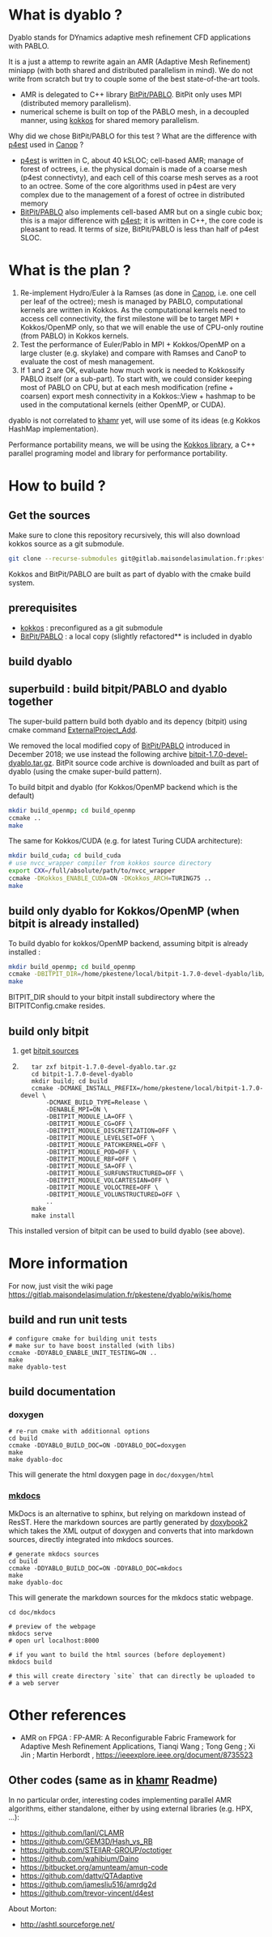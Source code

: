 # What is dyablo ?

Dyablo stands for DYnamics adaptive mesh refinement CFD applications with PABLO.

It is a just a attemp to rewrite again an AMR (Adaptive Mesh Refinement) miniapp (with both shared and distributed parallelism in mind). We do not write from scratch but try to couple some of the best state-of-the-art tools.

- AMR is delegated to C++ library [BitPit/PABLO](https://github.com/optimad/bitpit). BitPit only uses MPI (distributed memory parallelism). 
- numerical scheme is built on top of the PABLO mesh, in a decoupled manner, using [kokkos](https://github.com/kokkos/kokkos) for shared memory parallelism.

Why did we chose BitPit/PABLO for this test ? What are the difference with [p4est](http://www.p4est.org/) used in [Canop](https://gitlab.maisondelasimulation.fr/canoPdev/canoP) ?
- [p4est](http://www.p4est.org/) is written in C, about 40 kSLOC; cell-based AMR; manage of forest of octrees, i.e. the physical domain is made of a coarse mesh (p4est connectivty), and each cell of this coarse mesh serves as a root to an octree. Some of the core algorithms used in p4est are very complex due to the management of a forest of octree in distributed memory
- [BitPit/PABLO](https://github.com/optimad/bitpit) also implements cell-based AMR but on a single cubic box; this is a major difference with [p4est](http://www.p4est.org/); it is written in C++, the core code is pleasant to read. It terms of size, BitPit/PABLO is less than half of p4est SLOC.


# What is the plan ?

1. Re-implement Hydro/Euler à la Ramses (as done in [Canop](https://gitlab.maisondelasimulation.fr/canoPdev/canoP), i.e. one cell per leaf of the octree); mesh is managed by PABLO, computational kernels are written in Kokkos. As the computational kernels need to access cell connectivity, the first milestone will be to target MPI + Kokkos/OpenMP only, so that we will enable the use of CPU-only routine (from PABLO) in Kokkos kernels.
2. Test the performance of Euler/Pablo in MPI + Kokkos/OpenMP on a large cluster (e.g. skylake) and compare with Ramses and CanoP to evaluate the cost of mesh management.
3. If 1 and 2 are OK, evaluate how much work is needed to Kokkossify PABLO itself (or a sub-part). To start with, we could consider keeping most of PABLO on CPU, but at each mesh modification (refine + coarsen) export mesh connectivity in a Kokkos::View + hashmap to be used in the computational kernels (either OpenMP, or CUDA).

dyablo is not correlated to [khamr](https://gitlab.maisondelasimulation.fr/pkestene/khamr) yet, will use some of its ideas (e.g Kokkos HashMap implementation).


Performance portability means, we will be using the [Kokkos library](https://github.com/kokkos/kokkos), a C++ parallel programing model and library for performance portability.

# How to build ?

## Get the sources

Make sure to clone this repository recursively, this will also download kokkos source as a git submodule.

```bash
git clone --recurse-submodules git@gitlab.maisondelasimulation.fr:pkestene/dyablo.git
```

Kokkos and BitPit/PABLO are built as part of dyablo with the cmake build system.

## prerequisites

- [kokkos](https://github.com/kokkos/kokkos) : preconfigured as a git submodule
- [BitPit/PABLO](https://github.com/optimad/bitpit) : a local copy (slightly refactored** is included in dyablo

## build dyablo

## superbuild : build bitpit/PABLO and dyablo together

The super-build pattern build both dyablo and its depency (bitpit) using cmake command [ExternalProject_Add](https://cmake.org/cmake/help/latest/module/ExternalProject.html).

We removed the local modified copy of [BitPit/PABLO](https://github.com/optimad/bitpit) introduced in December 2018; we use instead the following archive [bitpit-1.7.0-devel-dyablo.tar.gz](https://github.com/pkestene/bitpit/archive/bitpit-1.7.0-devel-dyablo.tar.gz). BitPit source code archive is downloaded and built as part of dyablo (using the cmake super-build pattern). 

To build bitpit and dyablo (for Kokkos/OpenMP backend which is the default)

```bash
mkdir build_openmp; cd build_openmp
ccmake ..
make
```

The same for Kokkos/CUDA (e.g. for latest Turing CUDA architecture):
```bash
mkdir build_cuda; cd build_cuda
# use nvcc_wrapper compiler from kokkos source directory
export CXX=/full/absolute/path/to/nvcc_wrapper
ccmake -DKokkos_ENABLE_CUDA=ON -DKokkos_ARCH=TURING75 ..
make
```

## build only dyablo for Kokkos/OpenMP (when bitpit is already installed)

To build dyablo for kokkos/OpenMP backend, assuming bitpit is already installed :

```bash
mkdir build_openmp; cd build_openmp
ccmake -DBITPIT_DIR=/home/pkestene/local/bitpit-1.7.0-devel-dyablo/lib/cmake/bitpit-1.7 ..
make
```

BITPIT_DIR should to your bitpit install subdirectory where the BITPITConfig.cmake resides.

## build only bitpit

1. get [bitpit sources](https://github.com/pkestene/bitpit/archive/bitpit-1.7.0-devel-dyablo.tar.gz)
2. ```shell
      tar zxf bitpit-1.7.0-devel-dyablo.tar.gz
      cd bitpit-1.7.0-devel-dyablo
      mkdir build; cd build
      ccmake -DCMAKE_INSTALL_PREFIX=/home/pkestene/local/bitpit-1.7.0-devel \
          -DCMAKE_BUILD_TYPE=Release \
          -DENABLE_MPI=ON \
          -DBITPIT_MODULE_LA=OFF \
          -DBITPIT_MODULE_CG=OFF \
          -DBITPIT_MODULE_DISCRETIZATION=OFF \
          -DBITPIT_MODULE_LEVELSET=OFF \
          -DBITPIT_MODULE_PATCHKERNEL=OFF \
          -DBITPIT_MODULE_POD=OFF \
          -DBITPIT_MODULE_RBF=OFF \
          -DBITPIT_MODULE_SA=OFF \
          -DBITPIT_MODULE_SURFUNSTRUCTURED=OFF \
          -DBITPIT_MODULE_VOLCARTESIAN=OFF \
          -DBITPIT_MODULE_VOLOCTREE=OFF \
          -DBITPIT_MODULE_VOLUNSTRUCTURED=OFF \ 
          ..
      make
      make install
      ```

This installed version of bitpit can be used to build dyablo (see above).

# More information

For now, just visit the wiki page https://gitlab.maisondelasimulation.fr/pkestene/dyablo/wikis/home

## build and run unit tests

```shell
# configure cmake for building unit tests
# make sur to have boost installed (with libs)
ccmake -DDYABLO_ENABLE_UNIT_TESTING=ON .. 
make
make dyablo-test
```

## build documentation

### doxygen

```shell
# re-run cmake with additionnal options
cd build
ccmake -DDYABLO_BUILD_DOC=ON -DDYABLO_DOC=doxygen
make
make dyablo-doc
```

This will generate the html doxygen page in `doc/doxygen/html`

### [mkdocs](https://www.mkdocs.org/)

MkDocs is an alternative to sphinx, but relying on markdown instead of ResST. Here the markdown sources are partly generated by [doxybook2](https://github.com/matusnovak/doxybook2) which takes the XML output of doxygen and converts that into markdown sources, directly integrated into mkdocs sources.

```shell
# generate mkdocs sources
cd build
ccmake -DDYABLO_BUILD_DOC=ON -DDYABLO_DOC=mkdocs
make
make dyablo-doc
```

This will generate the markdown sources for the mkdocs static webpage.

```shell
cd doc/mkdocs

# preview of the webpage
mkdocs serve
# open url localhost:8000

# if you want to build the html sources (before deployement)
mkdocs build

# this will create directory `site` that can directly be uploaded to
# a web server
```

# Other references

- AMR on FPGA : FP-AMR: A Reconfigurable Fabric Framework for Adaptive Mesh Refinement Applications,  Tianqi Wang ; Tong Geng ; Xi Jin ; Martin Herbordt , https://ieeexplore.ieee.org/document/8735523

## Other codes (same as in [khamr](https://gitlab.maisondelasimulation.fr/pkestene/khamr/) Readme)

In no particular order, interesting codes implementing parallel AMR algorithms, either standalone, either
by using external libraries (e.g. HPX, ...):

- https://github.com/lanl/CLAMR
- https://github.com/GEM3D/Hash_vs_RB
- https://github.com/STEllAR-GROUP/octotiger
- https://github.com/wahibium/Daino
- https://bitbucket.org/amunteam/amun-code
- https://github.com/dattv/QTAdaptive
- https://github.com/jamesliu516/amrdg2d
- https://github.com/trevor-vincent/d4est

About Morton:
- http://ashtl.sourceforge.net/
